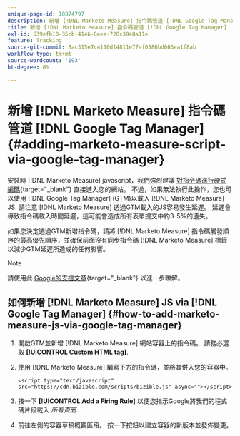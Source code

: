 ```yaml
---
unique-page-id: 18874797
description: 新增 [!DNL Marketo Measure] 指令碼管道 [!DNL Google Tag Manager] - [!DNL Marketo Measure]  — 產品檔案
title: 新增 [!DNL Marketo Measure] 指令碼管道 [!DNL Google Tag Manager]
exl-id: 539efb10-35cb-4146-8eea-728c3948a11e
feature: Tracking
source-git-commit: 8ac315e7c4110d14811e77ef0586bd663ea1f8ab
workflow-type: tm+mt
source-wordcount: '193'
ht-degree: 0%

---
```


# 新增 [!DNL Marketo Measure] 指令碼管道 [!DNL Google Tag Manager] {#adding-marketo-measure-script-via-google-tag-manager}

安裝時 [!DNL Marketo Measure] javascript，我們強烈建議 [對指令碼進行硬式編碼](/help/marketo-measure-tracking/setting-up-tracking/adding-marketo-measure-script.md){target="_blank"} 直接進入您的網站。 不過，如果無法執行此操作，您也可以使用 [!DNL Google Tag Manager] (GTM)以載入 [!DNL Marketo Measure] JS. 請注意 [!DNL Marketo Measure] 透過GTM載入的JS容易發生延遲。 延遲會導致指令碼載入時間延遲，這可能會造成所有表單提交中約3-5%的遺失。

如果您決定透過GTM新增指令碼，請將 [!DNL Marketo Measure] 指令碼觸發順序的最高優先順序，並確保前面沒有同步指令碼 [!DNL Marketo Measure] 標籤以減少GTM延遲所造成的任何影響。

>[!NOTE]
>
>請使用此 [Google的支援文章](https://support.google.com/tagmanager/answer/2772421?hl=en){target="_blank"} 以進一步瞭解。

## 如何新增 [!DNL Marketo Measure] JS via [!DNL Google Tag Manager] {#how-to-add-marketo-measure-js-via-google-tag-manager}

1. 開啟GTM並新增 [!DNL Marketo Measure] 網站容器上的指令碼。 請務必選取 **[!UICONTROL Custom HTML tag]**.

1. 使用 [!DNL Marketo Measure] 編寫下方的指令碼，並將其併入您的容器中。

   `<script type="text/javascript" src="https://cdn.bizible.com/scripts/bizible.js" async=""></script>`

1. 按一下 **[!UICONTROL Add a Firing Rule]** 以便您指示Google將我們的程式碼片段載入 *所有頁面*.

1. 前往左側的容器草稿概觀區段。 按一下按鈕以建立容器的新版本並發佈變更。
